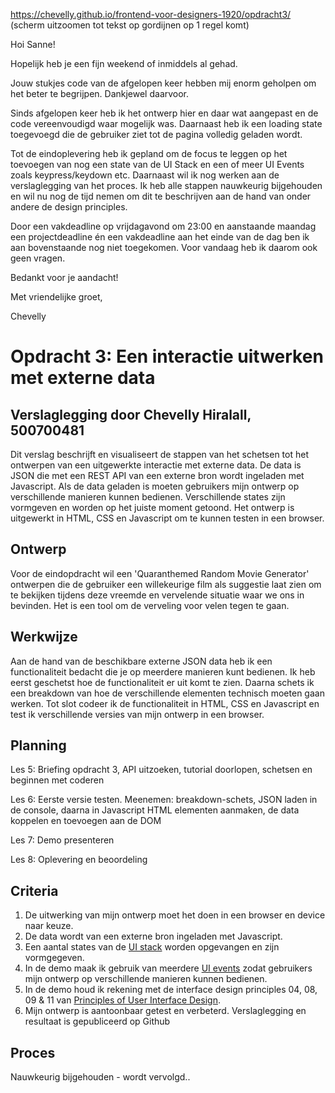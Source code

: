 https://chevelly.github.io/frontend-voor-designers-1920/opdracht3/
(scherm uitzoomen tot tekst op gordijnen op 1 regel komt)

Hoi Sanne!

Hopelijk heb je een fijn weekend of inmiddels al gehad.

Jouw stukjes code van de afgelopen keer hebben mij enorm geholpen om het beter te begrijpen. Dankjewel daarvoor.

Sinds afgelopen keer heb ik het ontwerp hier en daar wat aangepast en de code vereenvoudigd waar mogelijk was. Daarnaast heb ik een loading state toegevoegd die de gebruiker ziet tot de pagina volledig geladen wordt.

Tot de eindoplevering heb ik gepland om de focus te leggen op het toevoegen van nog een state van de UI Stack en een of meer UI Events zoals keypress/keydown etc. Daarnaast wil ik nog werken aan de verslaglegging van het proces. Ik heb alle stappen nauwkeurig bijgehouden en wil nu nog de tijd nemen om dit te beschrijven aan de hand van onder andere de design principles.

Door een vakdeadline op vrijdagavond om 23:00 en aanstaande maandag een projectdeadline én een vakdeadline aan het einde van de dag ben ik aan bovenstaande nog niet toegekomen. Voor vandaag heb ik daarom ook geen vragen.

Bedankt voor je aandacht!

Met vriendelijke groet,

Chevelly


# Opdracht 3: Een interactie uitwerken met externe data
## Verslaglegging door Chevelly Hiralall, 500700481

Dit verslag beschrijft en visualiseert de stappen van het schetsen tot het ontwerpen van een uitgewerkte interactie met externe data. De data is JSON die met een REST API van een externe bron wordt ingeladen met Javascript. Als de data geladen is moeten gebruikers mijn ontwerp op verschillende manieren kunnen bedienen. Verschillende states zijn vormgeven en worden op het juiste moment getoond. Het ontwerp is uitgewerkt in HTML, CSS en Javascript om te kunnen testen in een browser.


## Ontwerp
Voor de eindopdracht wil een 'Quaranthemed Random Movie Generator' ontwerpen die de gebruiker een willekeurige film als suggestie laat zien om te bekijken tijdens deze vreemde en vervelende situatie waar we ons in bevinden. Het is een tool om de verveling voor velen tegen te gaan.


## Werkwijze
Aan de hand van de beschikbare externe JSON data heb ik een functionaliteit bedacht die je op meerdere manieren kunt bedienen. Ik heb eerst geschetst hoe de functionaliteit er uit komt te zien. Daarna schets ik een breakdown van hoe de verschillende elementen technisch moeten gaan werken. Tot slot codeer ik de functionaliteit in HTML, CSS en Javascript en test ik verschillende versies van mijn ontwerp in een browser.


## Planning
Les 5: Briefing opdracht 3, API uitzoeken, tutorial doorlopen, schetsen en beginnen met coderen

Les 6: Eerste versie testen. Meenemen: breakdown-schets, JSON laden in de console, daarna in Javascript HTML elementen aanmaken, de data koppelen en toevoegen aan de DOM

Les 7: Demo presenteren

Les 8: Oplevering en beoordeling


## Criteria
1. De uitwerking van mijn ontwerp moet het doen in een browser en device naar keuze.
2. De data wordt van een externe bron ingeladen met Javascript.
3. Een aantal states van de [UI stack](https://www.scotthurff.com/posts/why-your-user-interface-is-awkward-youre-ignoring-the-ui-stack/) worden opgevangen en zijn vormgegeven.
4. In de demo maak ik gebruik van meerdere [UI events](https://developer.mozilla.org/en-US/docs/Web/API/UIEvent) zodat gebruikers mijn ontwerp op verschillende manieren kunnen bedienen.
5. In de demo houd ik rekening met de interface design principles 04, 08, 09 & 11 van [Principles of User Interface Design](http://bokardo.com/principles-of-user-interface-design/).
6. Mijn ontwerp is aantoonbaar getest en verbeterd. Verslaglegging en resultaat is gepubliceerd op Github


## Proces
Nauwkeurig bijgehouden - wordt vervolgd..
